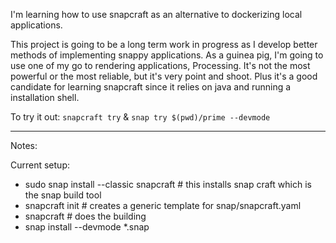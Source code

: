 
I'm learning how to use snapcraft as an alternative to dockerizing local applications.

This project is going to be a long term work in progress as I develop better methods of implementing snappy applications.  As a guinea pig, I'm going to use one of my go to rendering applications, Processing.  It's not the most powerful or the most reliable, but it's very point and shoot.  Plus it's a good candidate for learning snapcraft since it relies on java and running a installation shell.

To try it out: `snapcraft try` & `snap try $(pwd)/prime --devmode`




---

Notes:

Current setup:
 - sudo snap install --classic snapcraft # this installs snap craft which is the snap build tool
 - snapcraft init # creates a generic template for snap/snapcraft.yaml
 - snapcraft # does the building
 - snap install --devmode *.snap
